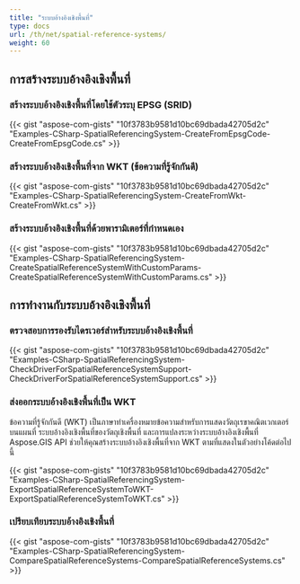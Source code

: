 ```yaml
---
title: "ระบบอ้างอิงเชิงพื้นที่"
type: docs
url: /th/net/spatial-reference-systems/
weight: 60
---
```


## **การสร้างระบบอ้างอิงเชิงพื้นที่**
### **สร้างระบบอ้างอิงเชิงพื้นที่โดยใช้ตัวระบุ EPSG (SRID)**
{{< gist "aspose-com-gists" "10f3783b9581d10bc69dbada42705d2c" "Examples-CSharp-SpatialReferencingSystem-CreateFromEpsgCode-CreateFromEpsgCode.cs" >}}
### **สร้างระบบอ้างอิงเชิงพื้นที่จาก WKT (ข้อความที่รู้จักกันดี)**
{{< gist "aspose-com-gists" "10f3783b9581d10bc69dbada42705d2c" "Examples-CSharp-SpatialReferencingSystem-CreateFromWkt-CreateFromWkt.cs" >}}
### **สร้างระบบอ้างอิงเชิงพื้นที่ด้วยพารามิเตอร์ที่กำหนดเอง**
{{< gist "aspose-com-gists" "10f3783b9581d10bc69dbada42705d2c" "Examples-CSharp-SpatialReferencingSystem-CreateSpatialReferenceSystemWithCustomParams-CreateSpatialReferenceSystemWithCustomParams.cs" >}}
## **การทำงานกับระบบอ้างอิงเชิงพื้นที่**
### **ตรวจสอบการรองรับไดรเวอร์สำหรับระบบอ้างอิงเชิงพื้นที่**
{{< gist "aspose-com-gists" "10f3783b9581d10bc69dbada42705d2c" "Examples-CSharp-SpatialReferencingSystem-CheckDriverForSpatialReferenceSystemSupport-CheckDriverForSpatialReferenceSystemSupport.cs" >}}
### **ส่งออกระบบอ้างอิงเชิงพื้นที่เป็น WKT**
ข้อความที่รู้จักกันดี (WKT) เป็นภาษาทำเครื่องหมายข้อความสำหรับการแสดงวัตถุเรขาคณิตเวกเตอร์บนแผนที่ ระบบอ้างอิงเชิงพื้นที่ของวัตถุเชิงพื้นที่ และการแปลงระหว่างระบบอ้างอิงเชิงพื้นที่ Aspose.GIS API ช่วยให้คุณสร้างระบบอ้างอิงเชิงพื้นที่จาก WKT ตามที่แสดงในตัวอย่างโค้ดต่อไปนี้

{{< gist "aspose-com-gists" "10f3783b9581d10bc69dbada42705d2c" "Examples-CSharp-SpatialReferencingSystem-ExportSpatialReferenceSystemToWKT-ExportSpatialReferenceSystemToWKT.cs" >}}
### **เปรียบเทียบระบบอ้างอิงเชิงพื้นที่**
{{< gist "aspose-com-gists" "10f3783b9581d10bc69dbada42705d2c" "Examples-CSharp-SpatialReferencingSystem-CompareSpatialReferenceSystems-CompareSpatialReferenceSystems.cs" >}}

